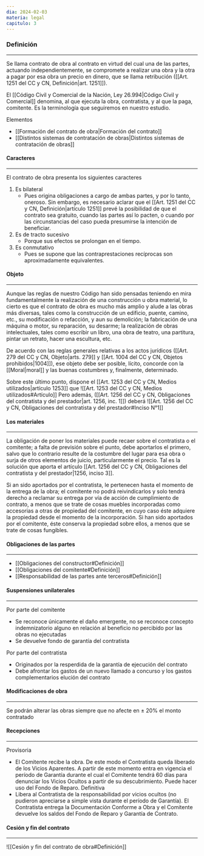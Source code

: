 ```yaml
---
dia: 2024-02-03
materia: legal
capitulo: 3
---
```

### Definición
---
Se llama contrato de obra al contrato en virtud del cual una de las partes, actuando independientemente, se compromete a realizar una obra y la otra a pagar por esa obra un precio en dinero, que se llama retribución ([[Art. 1251 del CC y CN, Definición|art. 1251]]).

El [[Código Civil y Comercial de la Nación, Ley 26.994|Código Civil y Comercial]] denomina, al que ejecuta la obra, contratista, y al que la paga, comitente. Es la terminología que seguiremos en nuestro estudio.

Elementos
* [[Formación del contrato de obra|Formación del contrato]]
* [[Distintos sistemas de contratación de obras|Distintos sistemas de contratación de obras]]

#### Caracteres
---
El contrato de obra presenta los siguientes caracteres
1. Es bilateral
	* Pues origina obligaciones a cargo de ambas partes, y por lo tanto, oneroso. Sin embargo, es necesario aclarar que el [[Art. 1251 del CC y CN, Definición|artículo 1251]] prevé la posibilidad de que el contrato sea gratuito, cuando las partes así lo pacten, o cuando por las circunstancias del caso pueda presumirse la intención de beneficiar.
2. Es de tracto sucesivo
	* Porque sus efectos se prolongan en el tiempo.
3. Es conmutativo
	* Pues se supone que las contraprestaciones recíprocas son aproximadamente equivalentes.

#### Objeto
---
Aunque las reglas de nuestro Código han sido pensadas teniendo en mira fundamentalmente la realización de una construcción u obra material, lo cierto es que el contrato de obra es mucho más amplio y alude a las obras más diversas, tales como la construcción de un edificio, puente, camino, etc., su modificación o refacción, y aun su demolición; la fabricación de una máquina o motor, su reparación, su desarme; la realización de obras intelectuales, tales como escribir un libro, una obra de teatro, una partitura, pintar un retrato, hacer una escultura, etc.

De acuerdo con las reglas generales relativas a los actos jurídicos ([[Art. 279 del CC y CN, Objeto|arts. 279]] y [[Art. 1004 del CC y CN, Objetos prohibidos|1004]]), ese objeto debe ser posible, lícito, concorde con la [[Moral|moral]] y las buenas costumbres y, finalmente, determinado.

Sobre este último punto, dispone el [[Art. 1253 del CC y CN, Medios utilizados|artículo 1253]] que ![[Art. 1253 del CC y CN, Medios utilizados#Artículo]] 
Pero además, ([[Art. 1256 del CC y CN, Obligaciones del contratista y del prestador|art. 1256, inc. 1]]) deberá ![[Art. 1256 del CC y CN, Obligaciones del contratista y del prestador#Inciso N°1]]
#### Los materiales
---
La obligación de poner los materiales puede recaer sobre el contratista o el comitente; a falta de previsión sobre el punto, debe aportarlos el primero, salvo que lo contrario resulte de la costumbre del lugar para esa obra o surja de otros elementos de juicio, particularmente el precio. Tal es la solución que aporta el artículo [[Art. 1256 del CC y CN, Obligaciones del contratista y del prestador|1256, inciso 3]].

Si an sido aportados por el contratista, le pertenecen hasta el momento de la entrega de la obra; el comitente no podrá reivindicarlos y solo tendrá derecho a reclamar su entrega por vía de acción de cumplimiento de contrato, a menos que se trate de cosas muebles incorporadas como accesorias a otras de propiedad del comitente, en cuyo caso éste adquiere la propiedad desde el momento de la incorporación. Si han sido aportados por el comitente, éste conserva la propiedad sobre ellos, a menos que se trate de cosas fungibles.

#### Obligaciones de las partes
---
* [[Obligaciones del constructor#Definición]]
* [[Obligaciones del comitente#Definición]]
* [[Responsabilidad de las partes ante terceros#Definición]]


#### Suspensiones unilaterales
---
Por parte del comitente
* Se reconoce únicamente el daño emergente, no se reconoce concepto indemnizatorio alguno en relación al beneficio no percibido por las obras no ejecutadas
* Se devuelve fondo de garantía del contratista

Por parte del contratista
* Originados por la resperdida de la garantía de ejecución del contrato
* Debe afrontar los gastos de un nuevo llamado a concurso y los gastos complementarios elución del contrato


#### Modificaciones de obra
---
Se podrán alterar las obras siempre que no afecte en $\pm$ 20% el monto contratado

#### Recepciones
---
Provisoria
* El Comitente recibe la obra. De este modo el Contratista queda liberado de los Vicios Aparentes. A partir de este momento entra en vigencia el período de Garantía durante el cual el Comitente tendrá 60 días para denunciar los Vicios Ocultos a partir de su descubrimiento. Puede hacer uso del Fondo de Reparo.
Definitiva
* Libera al Contratista de la responsabilidad por vicios ocultos (no pudieron apreciarse a simple vista durante el período de Garantía). El Contratista entrega la Documentación Conforme a Obra y el Comitente devuelve los saldos del Fondo de Reparo y Garantía de Contrato.

#### Cesión y fin del contrato 
---
![[Cesión y fin del contrato de obra#Definición]]
